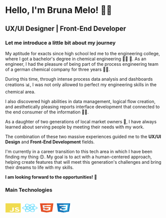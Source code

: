 # Hello, I'm Bruna Melo! :wave::smiley: 

## UX/UI Designer | Front-End Developer

### Let me introduce a little bit about my journey

My aptitude for exacts since high school led me to the engineering college, where I got a bachelor's degree in chemical engineering :woman_student: :test_tube:. As an engineer, I had the pleasure of being part of the process engineering team of a german chemical company for three years :woman_scientist:.

During this time, through intense process data analysis and dashboards creations :bar_chart:, I was not only allowed to perfect my engineering skills in the chemical area. 

I also discovered high abilities in data management, logical flow creation, and aesthetically pleasing reports interface development that connected to the end consumer of the information :woman_technologist:. 

As a daughter of two generations of local market owners :convenience_store:, I have always learned about serving people by meeting their needs with my work. 

The combination of these two massive experiences guided me to the <strong>UX/UI Design</strong> and <strong>Front-End Development</strong> fields. 

I'm currently in a career transition to this tech area in which I have been finding my thing :blush:. My goal is to act with a human-centered approach, helping create features that will meet this generation's challenges and bring their dreams to life with my skills. 

<strong>I am looking forward to the opportunities! :star2:</strong>

### Main Technologies

<div style="display: inline_block"><br>
  <img align="center" alt="Bruna-Js" height="30" width="50" src="https://raw.githubusercontent.com/devicons/devicon/master/icons/javascript/javascript-plain.svg">  
  <img align="center" alt="Rafa-React" height="30" width="50" src="https://raw.githubusercontent.com/devicons/devicon/master/icons/react/react-original.svg">
  <img align="center" alt="Rafa-HTML" height="30" width="50" src="https://raw.githubusercontent.com/devicons/devicon/master/icons/html5/html5-original.svg">
  <img align="center" alt="Rafa-CSS" height="30" width="50" src="https://raw.githubusercontent.com/devicons/devicon/master/icons/css3/css3-original.svg"> 
</div> 

